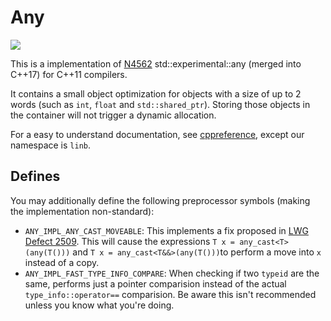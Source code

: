 # Any

![](https://travis-ci.org/samaursa/any.svg?branch=master)

This is a implementation of [N4562](http://www.open-std.org/jtc1/sc22/wg21/docs/papers/2015/n4562.html) std::experimental::any (merged into C++17) for C++11 compilers.

It contains a small object optimization for objects with a size of up to 2 words (such as  `int`, `float` and `std::shared_ptr`). Storing those objects in the container will not trigger a dynamic allocation.

For a easy to understand documentation, see [cppreference](http://en.cppreference.com/w/cpp/experimental/any), except our namespace is `linb`.

## Defines

You may additionally define the following preprocessor symbols (making the implementation non-standard):

  + `ANY_IMPL_ANY_CAST_MOVEABLE`: This implements a fix proposed in [LWG Defect 2509](https://cplusplus.github.io/LWG/lwg-active.html#2509). This will cause the expressions `T x = any_cast<T>(any(T()))` and `T x = any_cast<T&&>(any(T()))`to perform a move into `x` instead of a copy.
  + `ANY_IMPL_FAST_TYPE_INFO_COMPARE`: When checking if two `typeid` are the same, performs just a pointer comparision instead of the actual `type_info::operator==` comparision. Be aware this isn't recommended unless you know what you're doing.

